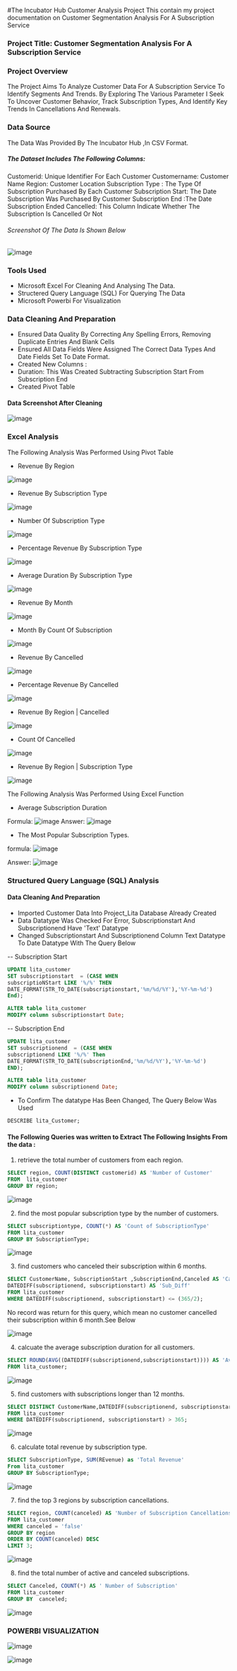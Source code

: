 #The Incubator Hub Customer Analysis Project
This contain my project documentation on Customer Segmentation Analysis For A Subscription Service


### Project Title: Customer Segmentation Analysis For A Subscription Service

### Project Overview
The Project Aims To Analyze Customer Data For A Subscription Service To Identify Segments And Trends. 
By Exploring The Various Parameter I Seek To Uncover Customer Behavior, Track Subscription Types, And Identify Key Trends In Cancellations And Renewals. 

### Data Source
The Data Was Provided By The Incubator Hub ,In CSV Format. 

##### The Dataset Includes The Following Columns:
Customerid: Unique Identifier For Each Customer
Customername: Customer Name
Region: Customer Location 
Subscription Type : The Type Of Subscription Purchased By Each Customer
Subscription Start: The Date Subscription Was Purchased By Customer
Subscription End :The  Date  Subscription Ended
Cancelled: This Column  Indicate Whether The Subscription Is Cancelled Or Not 

###### Screenshot Of The Data Is Shown Below

![image](https://github.com/user-attachments/assets/2696309a-5c9e-4774-8533-3930da6d0d21)


### Tools Used
  - Microsoft Excel For Cleaning And Analysing The Data.
  - Structered Query Language (SQL) For Querying The Data
  - Microsoft Powerbi For Visualization

### Data Cleaning And Preparation
- Ensured Data Quality By Correcting Any Spelling Errors, Removing Duplicate Entries And Blank Cells
- Ensured All Data Fields Were Assigned The Correct Data Types And Date Fields Set To Date Format.
- Created New Columns :
- Duration: This Was Created  Subtracting Subscription Start From Subscription End
- Created Pivot Table

#### Data Screenshot  After Cleaning  

![image](https://github.com/user-attachments/assets/e9367617-e42a-4138-b1d7-259069ec58b1)


### Excel Analysis
The Following Analysis Was Performed Using Pivot Table 
-	Revenue By Region

 ![image](https://github.com/user-attachments/assets/81863c50-91e4-46cd-96d4-ce36f2f202f7)


-	Revenue By Subscription Type
	
  ![image](https://github.com/user-attachments/assets/31b0a4a0-9266-4a53-acdd-418f662885e1)

  

-	Number Of Subscription Type

 ![image](https://github.com/user-attachments/assets/1d3ba706-72b4-479c-ba64-3b86371d3734)
 

-	Percentage Revenue By Subscription Type

  ![image](https://github.com/user-attachments/assets/be5a936a-6ff4-426b-9710-dbeaf16c30f9)


-	Average Duration By Subscription Type

  ![image](https://github.com/user-attachments/assets/e2b26829-58af-43c3-b697-f0cf0e9567f0)


-	Revenue By Month

![image](https://github.com/user-attachments/assets/eeb74fd6-0963-4a17-a47e-e82f619634e5)



-	Month By Count  Of Subscription

  ![image](https://github.com/user-attachments/assets/39551c9e-a0e1-4bb4-94f9-34b7a3ab80cc)


-	Revenue By Cancelled 

  ![image](https://github.com/user-attachments/assets/0e3ea337-eed7-477b-9fa2-84395b25ed9e)

  

-	Percentage Revenue By Cancelled

  ![image](https://github.com/user-attachments/assets/6af124e2-44ac-4863-9d2b-221f8927bef2)


-	Revenue By Region | Cancelled

![image](https://github.com/user-attachments/assets/8e058aef-0c01-42f1-a8fb-c11f0b071f59)

-	Count  Of Cancelled

![image](https://github.com/user-attachments/assets/c930afe6-399c-4158-bd39-549250506845)

-	Revenue By Region | Subscription Type

 ![image](https://github.com/user-attachments/assets/ac6f13a4-e269-4dc1-b831-0ad68ba93a77)


The Following Analysis Was Performed Using Excel Function

-	Average Subscription Duration 

Formula:	![image](https://github.com/user-attachments/assets/80b16cb0-9c76-4cee-b41a-21eb2c15aa55) 
Answer:		![image](https://github.com/user-attachments/assets/f932aacc-16d4-4c67-9489-ddf44f4ee516)


-	The Most Popular Subscription Types.

  formula:	![image](https://github.com/user-attachments/assets/9b640ead-2ac8-45e6-b93f-72260e95b42b) 
  
  Answer:	![image](https://github.com/user-attachments/assets/bf288466-c09d-41b3-bab9-bf6abc18c04c)

### Structured Query Language (SQL) Analysis

#### Data Cleaning And Preparation

- Imported Customer Data Into Project_Lita  Database Already Created 
- Data Datatype Was Checked For Error, Subscriptionstart And Subscriptionend  Have 'Text' Datatype
-  Changed Subscriptionstart And Subscriptionend Column Text Datatype To  Date Datatype With The Query Below
  
-- Subscription Start
 ```Sql
UPDATE lita_customer
SET subscriptionstart  = (CASE WHEN
subscriptioNStart LIKE '%/%' THEN
DATE_FORMAT(STR_TO_DATE(subscriptionstart,'%m/%d/%Y'),'%Y-%m-%d')
End); 
```
```Sql
ALTER table lita_customer
MODIFY column subscriptionstart Date; 	
```
-- Subscription End

``` Sql 
UPDATE lita_customer
SET subscriptionend  = (CASE WHEN
subscriptionend LIKE '%/%' Then 
DATE_FORMAT(STR_TO_DATE(subscriptionEnd,'%m/%d/%Y'),'%Y-%m-%d')
END);
```

``` Sql
ALTER table lita_customer
MODIFY column subscriptionend Date;
```
- To Confirm The datatype Has Been  Changed, The Query Below Was Used
  
```Sql
DESCRIBE lita_Customer;
```

#### The Following Queries was written to Extract The Following Insights From the data :	

1)  retrieve the total number of customers from each region. 
``` Sql
SELECT region, COUNT(DISTINCT customerid) AS 'Number of Customer'
FROM  lita_customer
GROUP BY region;
```
![image](https://github.com/user-attachments/assets/62fdf4eb-094c-40cd-8dbd-3a38d3c4c2ae)


2) find the most popular subscription type by the number of customers. 
``` Sql
SELECT subscriptiontype, COUNT(*) AS 'Count of SubscriptionType'
FROM lita_customer
GROUP BY SubscriptionType;
```
![image](https://github.com/user-attachments/assets/a39e2480-50b1-4dbc-acff-6a599fb2c913)


3) find customers who canceled their subscription within 6 months.
``` Sql
SELECT CustomerName, SubscriptionStart ,SubscriptionEnd,Canceled AS 'Cancelled Subscription', 
DATEDIFF(subscriptionend, subscriptionstart) AS 'Sub_Diff'
FROM lita_customer 
WHERE DATEDIFF(subscriptionend, subscriptionstart) <= (365/2);
```
No record was return for this query, which mean no customer cancelled their subscription within 6 month.See Below

![image](https://github.com/user-attachments/assets/8361193f-c768-4be6-b11a-42ecfb0570e1)


4) calcuate the average subscription duration for all customers. 
``` Sql
SELECT ROUND(AVG((DATEDIFF(subscriptionend,subscriptionstart)))) AS 'Avg Duration'
FROM lita_customer;
```

![image](https://github.com/user-attachments/assets/170676e2-d9fe-475e-9172-90d121c0e00a)


5) find customers with subscriptions longer than 12 months. 
``` Sql
SELECT DISTINCT CustomerName,DATEDIFF(subscriptionend, subscriptionstart) AS 'Sub Duration'
FROM lita_customer
WHERE DATEDIFF(subscriptionend, subscriptionstart) > 365;
```

![image](https://github.com/user-attachments/assets/6cabbcea-4660-4bdf-a7d5-45dd212d67d8)


6)  calculate total revenue by subscription type. 
``` Sql
SELECT SubscriptionType, SUM(REvenue) as 'Total Revenue'
From lita_customer
GROUP BY SubscriptionType;
```
![image](https://github.com/user-attachments/assets/cea5ecda-901b-436e-844b-16834be93e9c)


7)  find the top 3 regions by subscription cancellations. 
``` Sql
SELECT region, COUNT(canceled) AS 'Number of Subscription Cancellations'
FROM lita_customer
WHERE canceled = 'false'
GROUP BY region
ORDER BY COUNT(canceled) DESC
LIMIT 3;
```

![image](https://github.com/user-attachments/assets/ef983e87-3c4e-4ce6-9bc4-cf66cef63095)


8)  find the total number of active and canceled subscriptions.
``` Sql
SELECT Canceled, COUNT(*) AS ' Number of Subscription'
FROM lita_customer
GROUP BY  canceled;
```
![image](https://github.com/user-attachments/assets/693c9d09-796e-41ec-b427-c5c5632f4a19)


### POWERBI VISUALIZATION

![image](https://github.com/user-attachments/assets/b8604367-e5ba-416b-8915-a69891835ecd)



![image](https://github.com/user-attachments/assets/a48a15b9-5d3c-4e1f-85c0-707b717e6e22)



